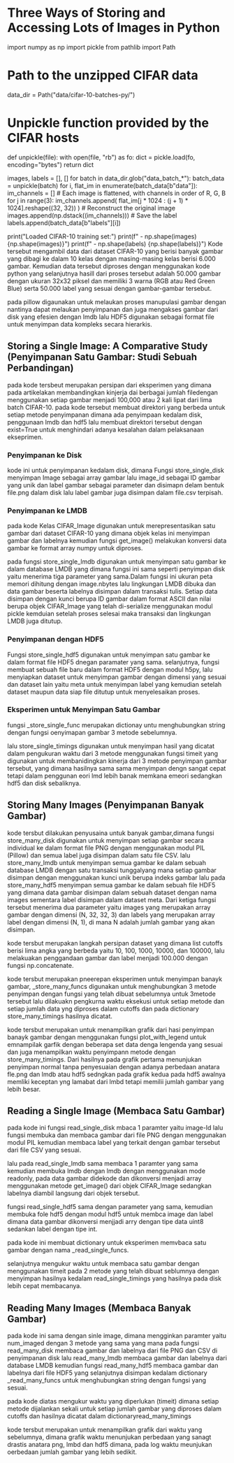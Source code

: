 # Three Ways of Storing and Accessing Lots of Images in Python
import numpy as np
import pickle
from pathlib import Path

# Path to the unzipped CIFAR data
data_dir = Path("data/cifar-10-batches-py/")

# Unpickle function provided by the CIFAR hosts
def unpickle(file):
    with open(file, "rb") as fo:
        dict = pickle.load(fo, encoding="bytes")
    return dict

images, labels = [], []
for batch in data_dir.glob("data_batch_*"):
    batch_data = unpickle(batch)
    for i, flat_im in enumerate(batch_data[b"data"]):
        im_channels = []
        # Each image is flattened, with channels in order of R, G, B
        for j in range(3):
            im_channels.append(
                flat_im[j * 1024 : (j + 1) * 1024].reshape((32, 32))
            )
        # Reconstruct the original image
        images.append(np.dstack((im_channels)))
        # Save the label
        labels.append(batch_data[b"labels"][i])

print("Loaded CIFAR-10 training set:")
print(f" - np.shape(images)     {np.shape(images)}")
print(f" - np.shape(labels)     {np.shape(labels)}")
Kode tersebut mengambil data dari dataset CIFAR-10 yang berisi banyak gambar yang dibagi ke dalam 10 kelas dengan masing-masing kelas berisi 6.000 gambar. Kemudian data tersebut diproses dengan menggunakan kode python yang selanjutnya  hasill dari proses tersebut adalah 50.000 gambar dengan ukuran 32x32 piksel dan memiliki 3 warna (RGB atau Red Green Blue) serta 50.000 label yang sesuai dengan gambar-gambar tersebut.

<!-- $ pip install Pillow -->
<!-- $ pip install lmdb -->
<!-- $ pip install h5py -->
pada pillow digaunakan untuk melaukan proses manupulasi gambar dengan nantinya dapat melaukan penyimpanan dan juga mengakses gambar dari disk yang efesien dengan lmdb lalu HDF5 digunakan sebagai format file untuk menyimpan data kompleks secara hierarkis.

## Storing a Single Image: A Comparative Study (Penyimpanan Satu Gambar: Studi Sebuah Perbandingan)
<!-- from pathlib import Path

disk_dir = Path("data/disk/")
lmdb_dir = Path("data/lmdb/")
hdf5_dir = Path("data/hdf5/")

disk_dir.mkdir(parents=True, exist_ok=True)
lmdb_dir.mkdir(parents=True, exist_ok=True)
hdf5_dir.mkdir(parents=True, exist_ok=True) -->
pada kode tersbeut merupakan persipan dari eksperimen yang dimana pada artikelakan membandingkan kinjerja dai berbagai jumlah filedengan menggunakan setiap gambar menjadi 100,000 atau 2 kali lipat dari lima batch CIFAR-10. pada kode tersebut membuat direktori yang berbeda untuk setiap metode penyimpanan dimana ada penyimpaan kedalam disk, penggunaan lmdb dan hdf5 lalu membuat direktori tersebut dengan exist=True untuk menghindari adanya kesalahan dalam pelaksanaan ekseprimen.
### Penyimpanan ke Disk
<!-- from PIL import Image
import csv

def store_single_disk(image, image_id, label):
    """ Stores a single image as a .png file on disk.
        Parameters:
        ---------------
        image       image array, (32, 32, 3) to be stored
        image_id    integer unique ID for image
        label       image label
    """
    Image.fromarray(image).save(disk_dir / f"{image_id}.png")

    with open(disk_dir / f"{image_id}.csv", "wt") as csvfile:
        writer = csv.writer(
            csvfile, delimiter=" ", quotechar="|", quoting=csv.QUOTE_MINIMAL
        )
        writer.writerow([label]) -->
kode ini untuk penyimpanan kedalam disk, dimana Fungsi store_single_disk menyimpan Image sebagai array gambar lalu image_id sebagai ID gambar yang unik dan label gambar sebagai parameter dan disimapn delam bentuk file.png dalam disk lalu label gambar juga disimpan dalam file.csv terpisah.
### Penyimpanan ke LMDB
<!-- class CIFAR_Image:
    def __init__(self, image, label):
        # Dimensions of image for reconstruction - not really necessary 
        # for this dataset, but some datasets may include images of 
        # varying sizes
        self.channels = image.shape[2]
        self.size = image.shape[:2]

        self.image = image.tobytes()
        self.label = label

    def get_image(self):
        """ Returns the image as a numpy array. """
        image = np.frombuffer(self.image, dtype=np.uint8)
        return image.reshape(*self.size, self.channels) -->
pada kode Kelas CIFAR_Image digunakan untuk merepresentasikan satu gambar dari dataset CIFAR-10 yang dimana objek kelas ini menyimpan gambar dan labelnya kemudian fungsi get_image() melakukan konversi data gambar ke format array numpy untuk diproses.
<!-- import lmdb
import pickle

def store_single_lmdb(image, image_id, label):
    """ Stores a single image to a LMDB.
        Parameters:
        ---------------
        image       image array, (32, 32, 3) to be stored
        image_id    integer unique ID for image
        label       image label
    """
    map_size = image.nbytes * 10

    # Create a new LMDB environment
    env = lmdb.open(str(lmdb_dir / f"single_lmdb"), map_size=map_size)

    # Start a new write transaction
    with env.begin(write=True) as txn:
        # All key-value pairs need to be strings
        value = CIFAR_Image(image, label)
        key = f"{image_id:08}"
        txn.put(key.encode("ascii"), pickle.dumps(value))
    env.close() -->
pada fungsi store_single_lmdb digunakan untuk menyimpan satu gambar ke dalam database LMDB yang dimana fungsi ini sama seperti penyimpan disk yaitu menerima tiga parameter yang sama.Dalam fungsi ini ukuran peta memori dihitung dengan image.nbytes lalu lingkungan LMDB dibuka dan data gambar beserta labelnya disimpan dalam transaksi tulis. Setiap data disimpan dengan kunci berupa ID gambar dalam format ASCII dan nilai berupa objek CIFAR_Image yang telah di-serialize menggunakan modul pickle kemduian setelah proses selesai maka transaksi dan lingkungan LMDB juga ditutup.
### Penyimpanan dengan HDF5
<!-- import h5py

def store_single_hdf5(image, image_id, label):
    """ Stores a single image to an HDF5 file.
        Parameters:
        ---------------
        image       image array, (32, 32, 3) to be stored
        image_id    integer unique ID for image
        label       image label
    """
    # Create a new HDF5 file
    file = h5py.File(hdf5_dir / f"{image_id}.h5", "w")

    # Create a dataset in the file
    dataset = file.create_dataset(
        "image", np.shape(image), h5py.h5t.STD_U8BE, data=image
    )
    meta_set = file.create_dataset(
        "meta", np.shape(label), h5py.h5t.STD_U8BE, data=label
    )
    file.close() -->
Fungsi store_single_hdf5 digunakan untuk menyimpan satu gambar ke dalam format file HDF5 dnegan paramater yang sama. selanjutnya, fungsi membuat sebuah file baru dalam format HDF5 dengan modul h5py, lalu menyiapkan dataset untuk menyimpan gambar dengan dimensi yang sesuai dan dataset lain yaitu meta untuk menyimpan label yang kemudian setelah dataset maupun data siap file ditutup untuk menyelesaikan proses.
### Eksperimen untuk Menyimpan Satu Gambar
<!-- _store_single_funcs = dict(
    disk=store_single_disk, lmdb=store_single_lmdb, hdf5=store_single_hdf5
) -->
fungsi _store_single_func merupakan dictionay untu menghubungkan string dengan fungsi oenyimapan gambar 3 metode sebelumnya.
<!-- from timeit import timeit

store_single_timings = dict()

for method in ("disk", "lmdb", "hdf5"):
    t = timeit(
        "_store_single_funcs[method](image, 0, label)",
        setup="image=images[0]; label=labels[0]",
        number=1,
        globals=globals(),
    )
    store_single_timings[method] = t
    print(f"Method: {method}, Time usage: {t}") -->
lalu store_single_timings digunakan untuk menyimpan hasil yang dicatat dalam pengukuran waktu dari 3 metode menggunakan fungsi timeit yang digunakan untuk membanidingkan kinerja dari 3 metode penyimpan gambar tersebut, yang dimana hasilnya sama sama menyimpan dengn sangat cepat tetapi dalam penggunan eori lmd lebih banak memkana emeori sedangkan hdf5 dan disk sebaliknya.
## Storing Many Images (Penyimpanan Banyak Gambar)
<!-- def store_many_disk(images, labels):
    """ Menyimpan rangkaian gambar ke disk
        Parameters:
        ---------------
        images       array gambar, (N, 32, 32, 3) yang akan disimpan
        labels       array label, (N, 1) yang akan disimpan
    """
    num_images = len(images)

    # Menyimpan semua gambar satu per satu
    for i, image in enumerate(images):
        Image.fromarray(image).save(disk_dir / f"{i}.png")

    # Menyimpan semua label ke file csv
    with open(disk_dir / f"{num_images}.csv", "w") as csvfile:
        writer = csv.writer(
            csvfile, delimiter=" ", quotechar="|", quoting=csv.QUOTE_MINIMAL
        )
        for label in labels:
            # Biasanya ini akan lebih dari satu nilai per baris
            writer.writerow([label])

def store_many_lmdb(images, labels):
    """ Menyimpan rangkaian gambar ke LMDB.
        Parameters:
        ---------------
        images       array gambar, (N, 32, 32, 3) yang akan disimpan
        labels       array label, (N, 1) yang akan disimpan
    """
    num_images = len(images)

    map_size = num_images * images[0].nbytes * 10

    # Membuat basis data LMDB baru untuk semua gambar
    env = lmdb.open(str(lmdb_dir / f"{num_images}_lmdb"), map_size=map_size)

    # Sama seperti sebelumnya — tetapi mari tulis semua gambar dalam satu transaksi tunggal
    with env.begin(write=True) as txn:
        for i in range(num_images):
            # Semua pasangan kunci-nilai harus berupa String
            value = CIFAR_Image(images[i], labels[i])
            key = f"{i:08}"
            txn.put(key.encode("ascii"), pickle.dumps(value))
    env.close()

def store_many_hdf5(images, labels):
    """ Menyimpan rangkaian gambar ke HDF5.
        Parameters:
        ---------------
        images       array gambar, (N, 32, 32, 3) yang akan disimpan
        labels       array label, (N, 1) yang akan disimpan
    """
    num_images = len(images)

    # Membuat file HDF5 baru
    file = h5py.File(hdf5_dir / f"{num_images}_many.h5", "w")

    # Membuat dataset dalam file
    dataset = file.create_dataset(
        "images", np.shape(images), h5py.h5t.STD_U8BE, data=images
    )
    meta_set = file.create_dataset(
        "meta", np.shape(labels), h5py.h5t.STD_U8BE, data=labels
    )
    file.close() -->
kode tersbut dilakukan penyusaina untuk banyak gambar,dimana fungsi store_many_disk digunakan untuk menyimpan setiap gambar secara individual ke dalam format file PNG dengan menggunakan modul PIL (Pillow) dan semua label juga disimpan dalam satu file CSV. lalu store_many_lmdb untuk menyimpan semua gambar ke dalam sebuah database LMDB dengan satu transaksi tunggalyang mana setiap gambar disimpan dengan menggunakan kunci unik berupa indeks gambar lalu pada store_many_hdf5 menyimpan semua gambar ke dalam sebuah file HDF5 yang dimana data gambar disimpan dalam sebuah dataset dengan nama images sementara label disimpan dalam dataset meta. Dari ketiga fungsi tersebut menerima dua parameter yaitu images yang merupakan array gambar dengan dimensi (N, 32, 32, 3) dan labels yang merupakan array label dengan dimensi (N, 1), di mana N adalah jumlah gambar yang akan disimpan.
<!-- cutoffs = [10, 100, 1000, 10000, 100000]

# Mari kita gandakan gambar kita sehingga kita memiliki 100.000
images = np.concatenate((images, images), axis=0)
labels = np.concatenate((labels, labels), axis=0)

# Pastikan Anda benar-benar memiliki 100.000 gambar dan label
print(np.shape(images))
print(np.shape(labels)) -->
kode tersbut merupakan langkah persipan dataset yang dimana list cutoffs berisi lima angka yang berbeda yaitu 10, 100, 1000, 10000, dan 100000, lalu melakuakan penggandaan gambar dan label menjadi 100.000 dengan fungsi np.concatenate.
<!-- _store_many_funcs = dict(
    disk=store_many_disk, lmdb=store_many_lmdb, hdf5=store_many_hdf5
)

from timeit import timeit

store_many_timings = {"disk": [], "lmdb": [], "hdf5": []}

for cutoff in cutoffs:
    for method in ("disk", "lmdb", "hdf5"):
        t = timeit(
            "_store_many_funcs[method](images_, labels_)",
            setup="images_=images[:cutoff]; labels_=labels[:cutoff]",
            number=1,
            globals=globals(),
        )
        store_many_timings[method].append(t)

        # Print out the method, cutoff, and elapsed time
        print(f"Method: {method}, Time usage: {t}") -->
kode tersbut merupakan pneerepan eksperimen untuk menyimpan banayk gambar, _store_many_funcs digunakan untuk menghubungkan 3 metode penyimpan dengan fungsi yang telah dibuat sebelumnya untuk 3metode tersebut lalu dilakuakn pengkurna waktu eksekusi untuk setiap metode dan setiap jumlah data yng diproses dalam cutoffs dan pada dictionary store_many_timings hasilnya dicatat.
<!-- import matplotlib.pyplot as plt

def plot_with_legend(
    x_range, y_data, legend_labels, x_label, y_label, title, log=False
):
    """ Displays a single plot with multiple datasets and matching legends.
        Parameters:
        --------------
        x_range         list of lists containing x data
        y_data          list of lists containing y values
        legend_labels   list of string legend labels
        x_label         x axis label
        y_label         y axis label
    """
    plt.style.use("seaborn-whitegrid")
    plt.figure(figsize=(10, 7))

    if len(y_data) != len(legend_labels):
        raise TypeError(
            "Error: number of data sets does not match number of labels."
        )

    all_plots = []
    for data, label in zip(y_data, legend_labels):
        if log:
            temp, = plt.loglog(x_range, data, label=label)
        else:
            temp, = plt.plot(x_range, data, label=label)
        all_plots.append(temp)

    plt.title(title)
    plt.xlabel(x_label)
    plt.ylabel(y_label)
    plt.legend(handles=all_plots)
    plt.show()

# Getting the store timings data to display
disk_x = store_many_timings["disk"]
lmdb_x = store_many_timings["lmdb"]
hdf5_x = store_many_timings["hdf5"]

plot_with_legend(
    cutoffs,
    [disk_x, lmdb_x, hdf5_x],
    ["PNG files", "LMDB", "HDF5"],
    "Number of images",
    "Seconds to store",
    "Storage time",
    log=False,
)

plot_with_legend(
    cutoffs,
    [disk_x, lmdb_x, hdf5_x],
    ["PNG files", "LMDB", "HDF5"],
    "Number of images",
    "Seconds to store",
    "Log storage time",
    log=True,
) -->
kode tersbut merupakan untuk menampilkan grafik dari hasi penyimpan banayk gambar dengan menggunakan fungsi plot_with_legend untuk emnampilak garfik dengan beberapa set data denga lengenda yang sesuai dan juga menampilkan waktu penyimpann metode dengan store_many_timings. Dari hasilnya pada grafik pertama menunjukan penyimpan normal tanpa penyesuaian dengan adanya perbedaan anatara fle.png dan lmdb atau hdf5 sedngkan pada grafik kedua pada hdf5 awalnya memliki keceptan yng lamabat dari lmbd tetapi memilii jumlah gambar yang lebih besar.
## Reading a Single Image (Membaca Satu Gambar)
<!-- def read_single_disk(image_id):
    """ Stores a single image to disk.
        Parameters:
        ---------------
        image_id    integer unique ID for image

        Returns:
        ----------
        image       image array, (32, 32, 3) to be stored
        label       associated meta data, int label
    """
    image = np.array(Image.open(disk_dir / f"{image_id}.png"))

    with open(disk_dir / f"{image_id}.csv", "r") as csvfile:
        reader = csv.reader(
            csvfile, delimiter=" ", quotechar="|", quoting=csv.QUOTE_MINIMAL
        )
        label = int(next(reader)[0])

    return image, label -->
pada kode ini fungsi read_single_disk mbaca 1 paramter yaitu image-Id lalu fungsi membuka dan membaca gambar dari file PNG dengan menggunakan modul PIL kemudian membaca label yang terkait dengan gambar tersebut dari file CSV yang sesuai. 
<!-- def read_single_lmdb(image_id):
    """ Stores a single image to LMDB.
        Parameters:
        ---------------
        image_id    integer unique ID for image

        Returns:
        ----------
        image       image array, (32, 32, 3) to be stored
        label       associated meta data, int label
    """
    # Open the LMDB environment
    env = lmdb.open(str(lmdb_dir / f"single_lmdb"), readonly=True)

    # Start a new read transaction
    with env.begin() as txn:
        # Encode the key the same way as we stored it
        data = txn.get(f"{image_id:08}".encode("ascii"))
        # Remember it's a CIFAR_Image object that is loaded
        cifar_image = pickle.loads(data)
        # Retrieve the relevant bits
        image = cifar_image.get_image()
        label = cifar_image.label
    env.close()

    return image, label -->
lalu pada read_single_lmdb sama membaca 1 paramter yang sama kemudian membuka lmdb dengan lmdb dengan menggunakan mode readonly, pada data gambar didekode dan dikonversi menjadi array menggunakan metode get_image() dari objek CIFAR_Image sedangkan labelnya diambil langsung dari objek tersebut.
<!-- def read_single_hdf5(image_id):
    """ Stores a single image to HDF5.
        Parameters:
        ---------------
        image_id    integer unique ID for image

        Returns:
        ----------
        image       image array, (32, 32, 3) to be stored
        label       associated meta data, int label
    """
    # Open the HDF5 file
    file = h5py.File(hdf5_dir / f"{image_id}.h5", "r+")

    image = np.array(file["/image"]).astype("uint8")
    label = int(np.array(file["/meta"]).astype("uint8"))

    return image, label -->
fungsi read_single_hdf5 sama dengan parameter yang sama, kemudian membuka fole hdf5 dengan modul hdf5 untuk membca image dan label dimana data gambar dikonversi menjjadi arry dengan tipe data uint8 sedankan label dengan tipe int.
<!-- _read_single_funcs = dict(
    disk=read_single_disk, lmdb=read_single_lmdb, hdf5=read_single_hdf5
) -->
pada kode ini membuat dictionary untuk eksperimen memvbaca satu gambar dengan nama _read_single_funcs.
<!-- from timeit import timeit

read_single_timings = dict()

for method in ("disk", "lmdb", "hdf5"):
    t = timeit(
        "_read_single_funcs ",
        setup="image=images[0]; label=labels[0]",
        number=1,
        globals=globals(),
    )
    read_single_timings[method] = t
    print(f"Method: {method}, Time usage: {t}") -->
selanjutnya mengukur waktu untuk membaca satu gambar dengan menggunakan timeit pada 2 metode yang telah dibuat seblumnya dengan menyimpan hasilnya kedalam read_single_timings yang hasilnya pada disk lebih cepat membacanya.
## Reading Many Images (Membaca Banyak Gambar)
<!-- def read_many_disk(num_images):
    """ Reads image from disk.
        Parameters:
        ---------------
        num_images   number of images to read

        Returns:
        ----------
        images      images array, (N, 32, 32, 3) to be stored
        labels      associated meta data, int label (N, 1)
    """
    images, labels = [], []

    # Loop over all IDs and read each image in one by one
    for image_id in range(num_images):
        images.append(np.array(Image.open(disk_dir / f"{image_id}.png")))

    with open(disk_dir / f"{num_images}.csv", "r") as csvfile:
        reader = csv.reader(
            csvfile, delimiter=" ", quotechar="|", quoting=csv.QUOTE_MINIMAL
        )
        for row in reader:
            labels.append(int(row[0]))
    return images, labels

def read_many_lmdb(num_images):
    """ Reads image from LMDB.
        Parameters:
        ---------------
        num_images   number of images to read

        Returns:
        ----------
        images      images array, (N, 32, 32, 3) to be stored
        labels      associated meta data, int label (N, 1)
    """
    images, labels = [], []
    env = lmdb.open(str(lmdb_dir / f"{num_images}_lmdb"), readonly=True)

    # Start a new read transaction
    with env.begin() as txn:
        # Read all images in one single transaction, with one lock
        # We could split this up into multiple transactions if needed
        for image_id in range(num_images):
            data = txn.get(f"{image_id:08}".encode("ascii"))
            # Remember that it's a CIFAR_Image object 
            # that is stored as the value
            cifar_image = pickle.loads(data)
            # Retrieve the relevant bits
            images.append(cifar_image.get_image())
            labels.append(cifar_image.label)
    env.close()
    return images, labels

def read_many_hdf5(num_images):
    """ Reads image from HDF5.
        Parameters:
        ---------------
        num_images   number of images to read

        Returns:
        ----------
        images      images array, (N, 32, 32, 3) to be stored
        labels      associated meta data, int label (N, 1)
    """
    images, labels = [], []

    # Open the HDF5 file
    file = h5py.File(hdf5_dir / f"{num_images}_many.h5", "r+")

    images = np.array(file["/images"]).astype("uint8")
    labels = np.array(file["/meta"]).astype("uint8")

    return images, labels

_read_many_funcs = dict(
    disk=read_many_disk, lmdb=read_many_lmdb, hdf5=read_many_hdf5
) -->
pada kode ini sama dengan sinle image, dimana mengginkan paramter yaitu num_imaged dengan 3 metode yang sama yang mana pada fungsi read_many_disk membaca gambar dan labelnya dari file PNG dan CSV di penyimpanan disk lalu read_many_lmdb membaca gambar dan labelnya dari database LMDB kemudian fungsi read_many_hdf5 membaca gambar dan labelnya dari file HDF5 yang selanjutnya disimpan kedalam dictionary _read_many_funcs untuk menghubungkan string dengan fungsi yang sesuai.
<!-- from timeit import timeit

read_many_timings = {"disk": [], "lmdb": [], "hdf5": []}

for cutoff in cutoffs:
    for method in ("disk", "lmdb", "hdf5"):
        t = timeit(
            "_read_many_funcs[method](num_images)",
            setup="num_images=cutoff",
            number=1,
            globals=globals(),
        )
        read_many_timings[method].append(t)

        # Print out the method, cutoff, and elapsed time
        print(f"Method: {method}, No. images: {cutoff}, Time usage: {t}") -->
pada kode diatas mengukur waktu yang diperlukan (timeit) dimana setiap metode dijalankan sekali untuk setiap jumlah gambar yang diproses dalam cutoffs dan hasilnya dicatat dalam dictionaryread_many_timings
<!-- disk_x_r = read_many_timings["disk"]
lmdb_x_r = read_many_timings["lmdb"]
hdf5_x_r = read_many_timings["hdf5"]

plot_with_legend(
    cutoffs,
    [disk_x_r, lmdb_x_r, hdf5_x_r],
    ["PNG files", "LMDB", "HDF5"],
    "Number of images",
    "Seconds to read",
    "Read time",
    log=False,
)

plot_with_legend(
    cutoffs,
    [disk_x_r, lmdb_x_r, hdf5_x_r],
    ["PNG files", "LMDB", "HDF5"],
    "Number of images",
    "Seconds to read",
    "Log read time",
    log=True,
) -->
kode tersbut merupakan untuk menampilkan grafik dari waktu yang sebelumnya, dimana grafik waktu menunjukan perbedaan yang sanagt drastis anatara png, lmbd dan hdf5 dimana, pada log waktu meunjukan oerbedaan jumlah gambar yang lebih sedikit.
